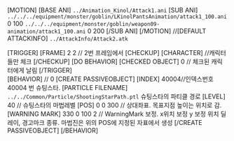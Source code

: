 ﻿[MOTION]
[BASE ANI] `../Animation_Kinol/Attack1.ani`
[SUB ANI]
`../../../equipment/monster/goblin/LKinolPantsAnimation/attack1_100.ani` 0 100
`../../../equipment/monster/goblin/weapon09-animation/attack1_100.ani` 0 200
[/SUB ANI]
[/MOTION]
//[DEFAULT ATTACKINFO]	`../AttackInfo/Attack2.atk`

[TRIGGER]
[FRAME] 2 2 // 2번 프레임에서
[CHECKUP] [CHARACTER] //캐릭터들만 체크
[/CHECKUP]
[DO BEHAVIOR] [CHECKED OBJECT] 0 // 체크된 캐릭터에게 날림
[/TRIGGER]	
[BEHAVIOR] // 0 
	[CREATE PASSIVEOBJECT]
		[INDEX] 40004//인덱스번호 40004 번 슈팅스타.
		[PARTICLE FILENAME] `../../Common/Particle/ShootingStarPath.ptl` 슈팅스타의 파티클 경로
		[LEVEL] 40	// 슈팅스타의 마법레벨
		[POS] 0 0 300 // 상대좌표. 목표지점 높이는 위치로 감. 
		[WARNING MARK] 330 0 100 2 // WarningMark 보정. x위치 보정 y 보정 위치 딜레이, 경고마크 종류. 마법진은 위의 POS에 지정된 자표에서 생성
	[/CREATE PASSIVEOBJECT]
[/BEHAVIOR]